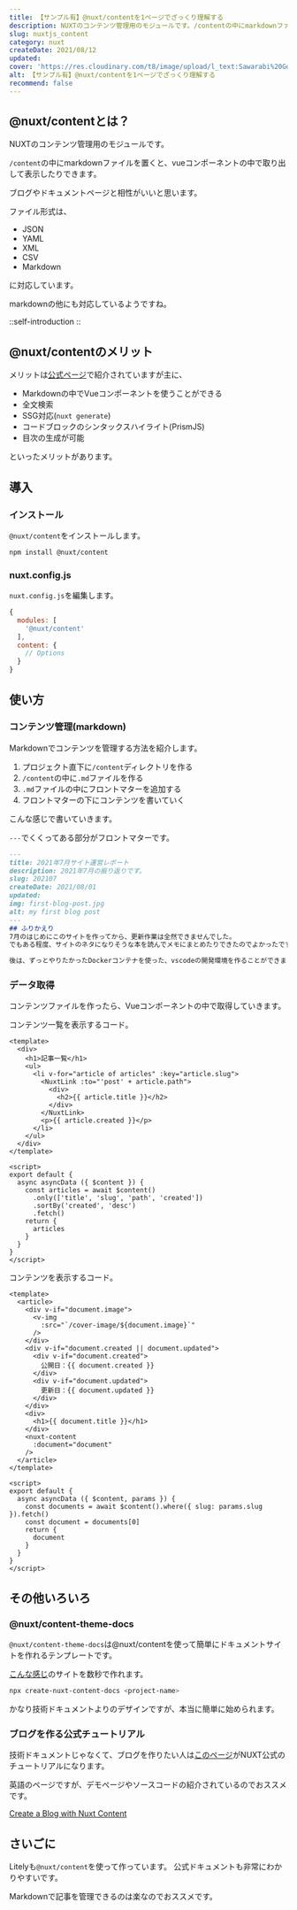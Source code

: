 ```yaml
---
title: 【サンプル有】@nuxt/contentを1ページでざっくり理解する
description: NUXTのコンテンツ管理用のモジュールです。/contentの中にmarkdownファイルを置くと、vueコンポーネントの中で取り出して表示したりできます。ブログやドキュメントページと相性がいいと思います。
slug: nuxtjs_content
category: nuxt
createDate: 2021/08/12
updated: 
cover: 'https://res.cloudinary.com/t8/image/upload/l_text:Sawarabi%20Gothic_80_bold:【サンプル有】nuxt contentを1ページでざっくり理解する,co_rgb:fff,w_620,c_fit/v1712091289/ogp_image_zorhlz.png'
alt: 【サンプル有】@nuxt/contentを1ページでざっくり理解する
recommend: false
---
```

## @nuxt/contentとは？



NUXTのコンテンツ管理用のモジュールです。

`/content`の中にmarkdownファイルを置くと、vueコンポーネントの中で取り出して表示したりできます。

ブログやドキュメントページと相性がいいと思います。

ファイル形式は、

* JSON
* YAML
* XML
* CSV
* Markdown

に対応しています。

markdownの他にも対応しているようですね。


::self-introduction
::

## @nuxt/contentのメリット
メリットは[公式ページ](https://content.nuxtjs.org/ja)で紹介されていますが主に、

* Markdownの中でVueコンポーネントを使うことができる
* 全文検索
* SSG対応(`nuxt generate`)
* コードブロックのシンタックスハイライト(PrismJS)
* 目次の生成が可能

といったメリットがあります。


## 導入
### インストール

`@nuxt/content`をインストールします。
```bash
npm install @nuxt/content
```


### nuxt.config.js
`nuxt.config.js`を編集します。

```js
{
  modules: [
    '@nuxt/content'
  ],
  content: {
    // Options
  }
}
```

## 使い方

### コンテンツ管理(markdown)
Markdownでコンテンツを管理する方法を紹介します。

1. プロジェクト直下に`/content`ディレクトリを作る
2. `/content`の中に`.md`ファイルを作る
3. `.md`ファイルの中にフロントマターを追加する
4. フロントマターの下にコンテンツを書いていく

こんな感じで書いていきます。

`---`でくくってある部分がフロントマターです。

```md
---
title: 2021年7月サイト運営レポート
description: 2021年7月の振り返りです。
slug: 202107
createDate: 2021/08/01
updated: 
img: first-blog-post.jpg
alt: my first blog post
---
## ふりかえり
7月のはじめにこのサイトを作ってから、更新作業は全然できませんでした。
でもある程度、サイトのネタになりそうな本を読んでメモにまとめたりできたのでよかったです。

後は、ずっとやりたかったDockerコンテナを使った、vscodeの開発環境を作ることができました。
```


### データ取得
コンテンツファイルを作ったら、Vueコンポーネントの中で取得していきます。

コンテンツ一覧を表示するコード。
```vue
<template>
  <div>
    <h1>記事一覧</h1>
    <ul>
      <li v-for="article of articles" :key="article.slug">
        <NuxtLink :to="'post' + article.path">
          <div>
            <h2>{{ article.title }}</h2>
          </div>
        </NuxtLink>
        <p>{{ article.created }}</p>
      </li>
    </ul>
  </div>
</template>

<script>
export default {
  async asyncData ({ $content }) {
    const articles = await $content()
      .only(['title', 'slug', 'path', 'created'])
      .sortBy('created', 'desc')
      .fetch()
    return {
      articles
    }
  }
}
</script>

```

コンテンツを表示するコード。
```vue
<template>
  <article>
    <div v-if="document.image">
      <v-img
        :src="`/cover-image/${document.image}`"
      />
    </div>
    <div v-if="document.created || document.updated">
      <div v-if="document.created">
        公開日：{{ document.created }}
      </div>
      <div v-if="document.updated">
        更新日：{{ document.updated }}
      </div>
    </div>
    <div>
      <h1>{{ document.title }}</h1>
    </div>
    <nuxt-content
      :document="document"
    />
  </article>
</template>

<script>
export default {
  async asyncData ({ $content, params }) {
    const documents = await $content().where({ slug: params.slug }).fetch()
    const document = documents[0]
    return {
      document
    }
  }
}
</script>

```

## その他いろいろ
### @nuxt/content-theme-docs
`@nuxt/content-theme-docs`は@nuxt/contentを使って簡単にドキュメントサイトを作れるテンプレートです。

[こんな感じ](https://content.nuxtjs.org/ja)のサイトを数秒で作れます。

```bash
npx create-nuxt-content-docs <project-name>
```
かなり技術ドキュメントよりのデザインですが、本当に簡単に始められます。

### ブログを作る公式チュートリアル

技術ドキュメントじゃなくて、ブログを作りたい人は[このページ](https://ja.nuxtjs.org/blog/creating-blog-with-nuxt-content)がNUXT公式のチュートリアルになります。

英語のページですが、デモページやソースコードの紹介されているのでおススメです。

[Create a Blog with Nuxt Content](https://ja.nuxtjs.org/blog/creating-blog-with-nuxt-content)


## さいごに

Litelyも`@nuxt/content`を使って作っています。
公式ドキュメントも非常にわかりやすいです。


Markdownで記事を管理できるのは楽なのでおススメです。

